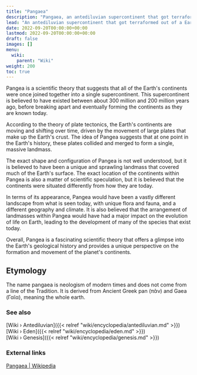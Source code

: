 ```yaml
---
title: "Pangaea"
description: "Pangaea, an antediluvian supercontinent that got terraformed out of a Earth-wide shallow sea bed by the Elohim soon after they arrived to planet Earth and started to investiagte its constitution."
lead: "An antediluvian supercontinent that got terraformed out of a Earth-wide shallow sea bed by the Elohim soon after they arrived to planet Earth and started to investiagte its constitution."
date: 2022-09-20T00:00:00+00:00
lastmod: 2022-09-20T00:00:00+00:00
draft: false
images: []
menu:
  wiki:
    parent: "Wiki"
weight: 200
toc: true
---
```


Pangea is a scientific theory that suggests that all of the Earth's continents were once joined together into a single supercontinent. This supercontinent is believed to have existed between about 300 million and 200 million years ago, before breaking apart and eventually forming the continents as they are known today.

According to the theory of plate tectonics, the Earth's continents are moving and shifting over time, driven by the movement of large plates that make up the Earth's crust. The idea of Pangea suggests that at one point in the Earth's history, these plates collided and merged to form a single, massive landmass.

The exact shape and configuration of Pangea is not well understood, but it is believed to have been a unique and sprawling landmass that covered much of the Earth's surface. The exact location of the continents within Pangea is also a matter of scientific speculation, but it is believed that the continents were situated differently from how they are today.

In terms of its appearance, Pangea would have been a vastly different landscape from what is seen today, with unique flora and fauna, and a different geography and climate. It is also believed that the arrangement of landmasses within Pangea would have had a major impact on the evolution of life on Earth, leading to the development of many of the species that exist today.

Overall, Pangea is a fascinating scientific theory that offers a glimpse into the Earth's geological history and provides a unique perspective on the formation and movement of the planet's continents.

## Etymology

The name pangaea is neologism of modern times and does not come from a line of the Tradition. It is derived from Ancient Greek pan (πᾶν) and Gaea (Γαῖα), meaning the whole earth.

### See also

[Wiki › Antediluvian]({{< relref "wiki/encyclopedia/antediluvian.md" >}})</br>
[Wiki › Eden]({{< relref "wiki/encyclopedia/eden.md" >}})</br>
[Wiki › Genesis]({{< relref "wiki/encyclopedia/genesis.md" >}})</br>

### External links

[Pangaea | Wikipedia](https://en.wikipedia.org/wiki/Pangaea)
